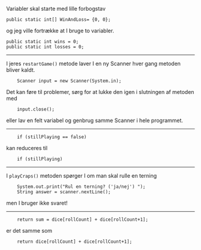 Variabler skal starte med lille forbogstav

    public static int[] WinAndLoss= {0, 0};

og jeg ville fortrække at I bruge to variabler.

    public static int wins = 0;
    public static int losses = 0;

---

I jeres `restartGame()` metode laver I en ny Scanner hver gang metoden bliver kaldt.

        Scanner input = new Scanner(System.in);

Det kan føre til problemer, sørg for at lukke den igen i slutningen af metoden med 

        input.close();

eller lav en felt variabel og genbrug samme Scanner i hele programmet. 

---

        if (stillPlaying == false)

kan reduceres til

        if (stillPlaying)

---

I `playCraps()` metoden spørger I om man skal rulle en terning

        System.out.print("Rul en terning? ('ja/nej') ");
        String answer = scanner.nextLine();

men I bruger ikke svaret!

---

        return sum = dice[rollCount] + dice[rollCount+1];

er det samme som

        return dice[rollCount] + dice[rollCount+1];